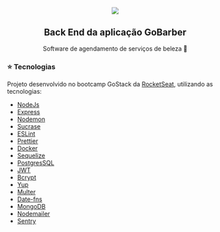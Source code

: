 <h1 align="center">
<img src="https://skylab.rocketseat.com.br/api/files/1579617042331.svg" />
</h1>
<h2 align="center">Back End da aplicação GoBarber</h2>
<p align="center">Software de agendamento de serviços de beleza
<g-emoji class="g-emoji" alias="nail_care">💅</g-emoji>
</p>
<h3>
<g-emoji class="g-emoji" alias="star">⭐️</g-emoji>
Tecnologias
</h3>
<p>Projeto desenvolvido no bootcamp GoStack da <a href="https://rocketseat.com.br/">RocketSeat</a>, utilizando as tecnologias:</p>
<ul>
  <li><a href="https://nodejs.org/en/">NodeJs</a></li>
  <li><a href="https://expressjs.com/pt-br/">Express</a></li>
  <li><a href="https://nodemon.io/">Nodemon</a></li>
  <li><a href="https://github.com/alangpierce/sucrase">Sucrase</a></li>
  <li><a href="https://eslint.org/">ESLint</a></li>
  <li><a href="https://prettier.io/">Prettier</a></li>
  <li><a href="https://www.docker.com/">Docker</a></li>
  <li><a href="https://sequelize.org/">Sequelize</a></li>
  <li><a href="https://www.postgresql.org/">PostgresSQL</a></li>
  <li><a href="https://jwt.io/">JWT</a></li>
  <li><a href="https://www.npmjs.com/package/bcrypt">Bcrypt</a></li>
  <li><a href="https://www.npmjs.com/package/yup">Yup</a></li>
  <li><a href="https://github.com/expressjs/multer">Multer</a></li>
  <li><a href="https://date-fns.org/">Date-fns</a></li>
  <li><a href="https://www.mongodb.com/">MongoDB</a></li>
  <li><a href="https://www.npmjs.com/package/nodemailer">Nodemailer</a></li>
  <li><a href="https://sentry.io/welcome/">Sentry</a></li>
</ul>
